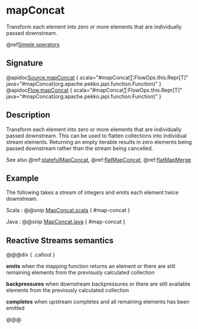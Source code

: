 # mapConcat

Transform each element into zero or more elements that are individually passed downstream.

@ref[Simple operators](../index.md#simple-operators)

## Signature

@apidoc[Source.mapConcat](Source) { scala="#mapConcat[T](f:Out=&gt;scala.collection.immutable.Iterable[T]):FlowOps.this.Repr[T]" java="#mapConcat(org.apache.pekko.japi.function.Function)" }
@apidoc[Flow.mapConcat](Flow) { scala="#mapConcat[T](f:Out=&gt;scala.collection.immutable.Iterable[T]):FlowOps.this.Repr[T]" java="#mapConcat(org.apache.pekko.japi.function.Function)" }


## Description

Transform each element into zero or more elements that are individually passed downstream.
This can be used to flatten collections into individual stream elements.
Returning an empty iterable results in zero elements being passed downstream
rather than the stream being cancelled.

See also @ref:[statefulMapConcat](statefulMapConcat.md), @ref:[flatMapConcat](flatMapConcat.md), @ref:[flatMapMerge](flatMapMerge.md)

## Example

The following takes a stream of integers and emits each element twice downstream.

Scala
:  @@snip [MapConcat.scala](/docs/src/test/scala/docs/stream/operators/sourceorflow/MapConcat.scala) { #map-concat }

Java
:  @@snip [MapConcat.java](/docs/src/test/java/jdocs/stream/operators/sourceorflow/MapConcat.java) { #map-concat }


## Reactive Streams semantics

@@@div { .callout }

**emits** when the mapping function returns an element or there are still remaining elements from the previously calculated collection

**backpressures** when downstream backpressures or there are still available elements from the previously calculated collection

**completes** when upstream completes and all remaining elements has been emitted

@@@

